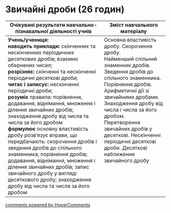 <div id="hypercomments_widget" class="js-hypercomments-widget invisible"></div>

# Звичайні дроби (26 годин)

<table>
  <tr>
    <td width="60%" align="center"><b>Очікувані результати навчально-пізнавальної діяльності учнів</b>
    </td>
    <td width="40%" align="center"><b>Зміст навчального матеріалу</b>
    </td>
  </tr>
<tbody>
  <tr>
  	<td width="60%" style="vertical-align:top !important;">
  		<b>Учень/учениця:</b><br>
  		<b>наводить приклади:</b> скінченних та нескінченних періодичних десяткових дробів; взаємно обернених чисел;<br>
  		<b>розрізняє:</b> скінченні та нескінченні періодичні десяткові дроби;<br>
  		<b>читає і записує:</b> нескінченні періодичні дроби;<br>
  		<b>розуміє</b> правила: порівняння, додавання, віднімання, множення і ділення звичайних дробів; знаходження дробу від числа та числа за його дробом<br>
  		<b>формулює</b> основну властивість дробу
  		розв’язує вправи, що передбачають: скорочення дробів і зведення дробів до спільного знаменника; порівняння дробів; додавання, віднімання, множення і ділення звичайних дробів; запис звичайного дробу у вигляді десяткового дробу; знаходження дробу від числа та числа за його дробом
  	</td>
  	<td width="40%" style="vertical-align:top !important;">
  		Основна властивість дробу. Скорочення дробу. <br>
  		Найменший спільний знаменник дробів. <br>
  		Зведення дробів до спільного знаменника. Порівняння дробів. <br>
  		Арифметичні дії зі звичайними дробами. <br>
  		Знаходження дробу від числа і числа за його дробом. <br>
  		Перетворення звичайних дробів у десяткові. Нескінченні періодичні десяткові дроби. Десяткові наближення звичайного дробу
  	</td>
  </tr>
</tbody>
</table>

<div class="js-hypercomments-container">
<a href="http://hypercomments.com" class="hc-link" title="comments widget">comments powered by HyperComments</a>
</div>
